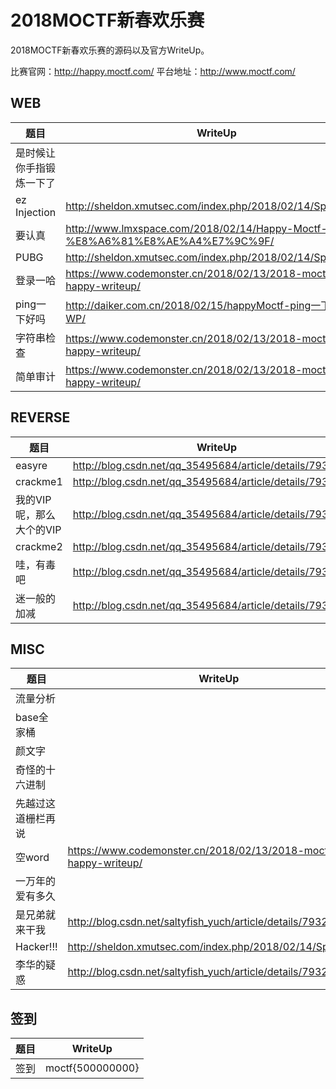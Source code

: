 # 2018MOCTF新春欢乐赛

2018MOCTF新春欢乐赛的源码以及官方WriteUp。

比赛官网：http://happy.moctf.com/
平台地址：http://www.moctf.com/

## WEB

| 题目              | WriteUp                                 |
| --------------- | ---------------------------------------- |
| 是时候让你手指锻炼一下了 |  |
| ez Injection | http://sheldon.xmutsec.com/index.php/2018/02/14/Spring.html |
| 要认真 | http://www.lmxspace.com/2018/02/14/Happy-Moctf-%E8%A6%81%E8%AE%A4%E7%9C%9F/ |
| PUBG | http://sheldon.xmutsec.com/index.php/2018/02/14/Spring.html |
| 登录一哈 | https://www.codemonster.cn/2018/02/13/2018-moctf-happy-writeup/ |
| ping一下好吗 | http://daiker.com.cn/2018/02/15/happyMoctf-ping一下好吗WP/ |
| 字符串检查 | https://www.codemonster.cn/2018/02/13/2018-moctf-happy-writeup/ |
| 简单审计 | https://www.codemonster.cn/2018/02/13/2018-moctf-happy-writeup/ |

## REVERSE

| 题目              | WriteUp                                 |
| --------------- | ---------------------------------------- |
| easyre | http://blog.csdn.net/qq_35495684/article/details/79327954 |
| crackme1 | http://blog.csdn.net/qq_35495684/article/details/79327954 |
| 我的VIP呢，那么大个的VIP | http://blog.csdn.net/qq_35495684/article/details/79327954 |
| crackme2 | http://blog.csdn.net/qq_35495684/article/details/79327954 |
| 哇，有毒吧 | http://blog.csdn.net/qq_35495684/article/details/79327954 |
| 迷一般的加减 | http://blog.csdn.net/qq_35495684/article/details/79327954 |



## MISC

| 题目              | WriteUp                                 |
| --------------- | ---------------------------------------- |
| 流量分析 |  |
| base全家桶 |  |
| 颜文字 |  |
| 奇怪的十六进制 |  |
| 先越过这道栅栏再说 |  |
| 空word | https://www.codemonster.cn/2018/02/13/2018-moctf-happy-writeup/ |
| 一万年的爱有多久 |  |
| 是兄弟就来干我 | http://blog.csdn.net/saltyfish_yuch/article/details/79325772 |
| Hacker!!! | http://sheldon.xmutsec.com/index.php/2018/02/14/Spring.html |
| 李华的疑惑 | http://blog.csdn.net/saltyfish_yuch/article/details/79325772 |

## 签到

| 题目   | WriteUp                                      |
| ---- | ---------------------------------------- |
| 签到  | moctf{500000000} |


